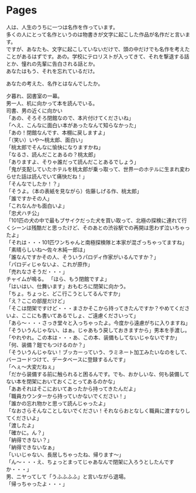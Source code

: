# Pages
人は、人生のうちに一つは名作を作っています。      
多くの人にとって名作というのは物書きが文字に起こした作品が名作だと言います。    
ですが、あなたも、文字に起こしていないだけで、頭の中だけでも名作を考えたことがあるはずです。あの。学校にテロリストが入ってきて、それを撃退する話とか、憧れの先輩に告白される話とか。    
あなたはもう、それを忘れているだけ。  

あなたの考えた、名作とはなんでしたか。  
    
夕暮れ、図書室の一幕。  
男一人、机に向かって本を読んでいる。    
司書、男の近くに向かい  
「あの、そろそろ閉館なので、本片付けてくださいね」    
「へえ、こんなに面白い本があったなんて知らなかった」    
「あの！閉館なんです、本棚に戻しますよ」    
「（笑い）いや〜桃太郎、面白い」    
「桃太郎でそんなに愉快になりますかね」  
「なるさ、読んだことあるの？桃太郎」    
「ありますよ、そりゃ誰だって読んだことあるでしょう」    
「鬼が支配していたホテルを桃太郎が乗っ取って、世界一のホテルに生まれ変わらせた話は読んでいて痛快だね！」    
「そんなでしたか！？」    
「そうよ。（本の表紙を見ながら）佐藤しげる作、桃太郎」  
「誰ですかその人」  
「これなんかも面白いよ」    
「忠犬ハチ公」  
「101匹の犬の中で最もブサイクだった犬を買い取って、北極の探検に連れて行くシーンは残酷だと思ったけど、そのあとの渋谷駅での再開は思わず泣いちゃったよ」   
「それは・・・101匹ワンちゃんと南極探検隊と本家が混ざっちゃってますね」 
「素晴らしいね〜佐々木純一郎は」  
「誰なんですかその人、そういうパロディ作家がいるんですか？」    
「パロディじゃないよ、これが原作」  
「売れなさそうだ・・・」  
チャイムが鳴る。
「ほら、もう閉館ですよ」    
「はいはい、仕舞います」おもむろに閉架に向かう。    
「ちょ。ちょっと、どこ行こうとしてるんですか」  
「え？ここの部屋だけど」    
「そこは閉架ですけど・・・まさかそこから持ってきたんですか？やめてくださいよ、ここにも書いてあるでしょ、ご遠慮くださいって」    
「あら〜・・・さっき堂々と入っちゃったよ。今度から遠慮がちに入りますね」    
「そういうんじゃない、はぁ。じゃあもう戻しておきますから」男本を手渡し。
「やれやれ。この本は・・・あ、この本、装備もしてないじゃないですか」    
「何、装備？鎧でもつけるのか？」    
「そういうんじゃない！ブッカーっていう、ラミネート加工みたいなのをして、バーコードつけて、データベースに登録するんです」    
「へぇ〜大変だねぇ」    
「だから装備する前に触られると困るんです。でも、おかしいな、何も装備してない本を閉架においておくことってあるのかな」    
「ああそれはそこにおいてあったから持ってきたんだよ」    
「職員カウンターから持っていかないでください！」    
「誰かの忘れ物かと思って読んじゃったよ」    
「なおさらそんなことしないでください！それならおとなしく職員に渡すなりしてくださいよ」  
「渡したよ」    
「確かに。ん？」    
「納得できない？」  
「納得できないなぁ」    
「いいじゃない、長居しちゃったね、帰ります〜」  
「ん〜・・・え、ちょっとまってじゃあなんで閉架に入ろうとしたんですか・・・」    
男、ニヤってして「うふふふふ」と言いながら退場。    
「帰っちゃったよ・・・」    